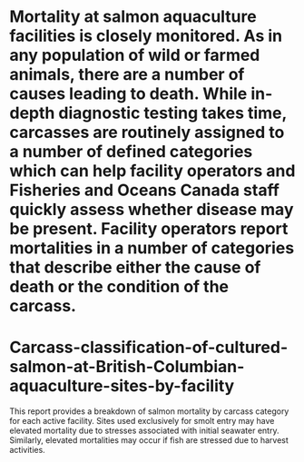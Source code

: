 # Mortality at salmon aquaculture facilities is closely monitored. As in any population of wild or farmed animals, there are a number of causes leading to death. While in-depth diagnostic testing takes time, carcasses are routinely assigned to a number of defined categories which can help facility operators and Fisheries and Oceans Canada staff quickly assess whether disease may be present. Facility operators report mortalities in a number of categories that describe either the cause of death or the condition of the carcass.

# Carcass-classification-of-cultured-salmon-at-British-Columbian-aquaculture-sites-by-facility
This report provides a breakdown of salmon mortality by carcass category for each active facility. Sites used exclusively for smolt entry may have elevated mortality due to stresses associated with initial seawater entry. Similarly, elevated mortalities may occur if fish are stressed due to harvest activities.
